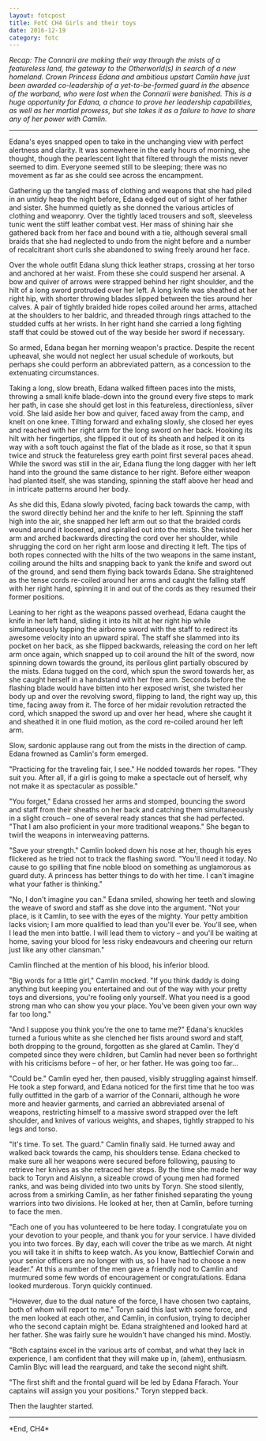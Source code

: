 ```yaml
---
layout: fotcpost
title: FotC CH4 Girls and their toys
date: 2016-12-19
category: fotc
---
```

*Recap: The Connarii are making their way through the mists of a featureless land, the gateway to the Otherworld(s) in search of a new homeland. Crown Princess Edana and ambitious upstart Camlin have just been awarded co-leadership of a yet-to-be-formed guard in the absence of the warband, who were lost when the Connarii were banished. This is a huge opportunity for Edana, a chance to prove her leadership capabilities, as well as her martial prowess, but she takes it as a failure to have to share any of her power with Camlin.*

<hr>

Edana's eyes snapped open to take in the unchanging view with perfect alertness and clarity. It was somewhere in the early hours of morning, she thought, though the pearlescent light that filtered through the mists never seemed to dim. Everyone seemed still to be sleeping; there was no movement as far as she could see across the encampment.


Gathering up the tangled mass of clothing and weapons that she had piled in an untidy heap the night before, Edana edged out of sight of her father and sister. She hummed quietly as she donned the various articles of clothing and weaponry. Over the tightly laced trousers and soft, sleeveless tunic went the stiff leather combat vest. Her mass of shining hair she gathered back from her face and bound with a tie, although several small braids that she had neglected to undo from the night before and a number of recalcitrant short curls she abandoned to swing freely around her face. 

Over the whole outfit Edana slung thick leather straps, crossing at her torso and anchored at her waist. From these she could suspend her arsenal. A bow and quiver of arrows were strapped behind her right shoulder, and the hilt of a long sword protruded over her left. A long knife was sheathed at her right hip, with shorter throwing blades slipped between the ties around her calves. A pair of tightly braided hide ropes coiled around her arms, attached at the shoulders to her baldric, and threaded through rings attached to the studded cuffs at her wrists. In her right hand she carried a long fighting staff that could be stowed out of the way beside her sword if necessary. 

So armed, Edana began her morning weapon's practice. Despite the recent upheaval, she would not neglect her usual schedule of workouts, but perhaps she could perform an abbreviated pattern, as a concession to the extenuating circumstances.

Taking a long, slow breath, Edana walked fifteen paces into the mists, throwing a small knife blade-down into the ground every five steps to mark her path, in case she should get lost in this featureless, directionless, silver void. She laid aside her bow and quiver, faced away from the camp, and knelt on one knee. Tilting forward and exhaling slowly, she closed her eyes and reached with her right arm for the long sword on her back. Hooking its hilt with her fingertips, she flipped it out of its sheath and helped it on its way with a soft touch against the flat of the blade as it rose, so that it spun twice and struck the featureless grey earth point first several paces ahead. While the sword was still in the air, Edana flung the long dagger with her left hand into the ground the same distance to her right. Before either weapon had planted itself, she was standing, spinning the staff above her head and in intricate patterns around her body. 

As she did this, Edana slowly pivoted, facing back towards the camp, with the sword directly behind her and the knife to her left. Spinning the staff high into the air, she snapped her left arm out so that the braided cords wound around it loosened, and spiralled out into the mists. She twisted her arm and arched backwards directing the cord over her shoulder, while shrugging the cord on her right arm loose and directing it left. The tips of both ropes connected with the hilts of the two weapons in the same instant, coiling around the hilts and snapping back to yank the knife and sword out of the ground, and send them flying back towards Edana. She straightened as the tense cords re-coiled around her arms and caught the falling staff with her right hand, spinning it in and out of the cords as they resumed their former positions. 

Leaning to her right as the weapons passed overhead, Edana caught the knife in her left hand, sliding it into its hilt at her right hip while simultaneously tapping the airborne sword with the staff to redirect its awesome velocity into an upward spiral. The staff she slammed into its pocket on her back, as she flipped backwards, releasing the cord on her left arm once again, which snapped up to coil around the hilt of the sword, now spinning down towards the ground, its perilous glint partially obscured by the mists. Edana tugged on the cord, which spun the sword towards her, as she caught herself in a handstand with her free arm. Seconds before the flashing blade would have bitten into her exposed wrist, she twisted her body up and over the revolving sword, flipping to land, the right way up, this time, facing away from it. The force of her midair revolution retracted the cord, which snapped the sword up and over her head, where she caught it and sheathed it in one fluid motion, as the cord re-coiled around her left arm. 

Slow, sardonic applause rang out from the mists in the direction of camp. Edana frowned as Camlin's form emerged. 

"Practicing for the traveling fair, I see." He nodded towards her ropes. "They suit you. After all, if a girl is going to make a spectacle out of herself, why not make it as spectacular as possible."

"You forget," Edana crossed her arms and stomped, bouncing the sword and staff from their sheaths on her back and catching them simultaneously in a slight crouch – one of several ready stances that she had perfected. "That I am also proficient in your more traditional weapons." She began to twirl the weapons in interweaving patterns.

"Save your strength." Camlin looked down his nose at her, though his eyes flickered as he tried not to track the flashing sword. "You'll need it today. No cause to go spilling that fine noble blood on something as unglamorous as guard duty. A princess has better things to do with her time. I can't imagine what your father is thinking."

"No, I don't imagine you can." Edana smiled, showing her teeth and slowing the weave of sword and staff as she dove into the argument. "Not your place, is it Camlin, to see with the eyes of the mighty. Your petty ambition lacks vision; I am more qualified to lead than you'll ever be. You'll see, when I lead the men into battle. I will lead them to victory – and you'll be waiting at home, saving your blood for less risky endeavours and cheering our return just like any other clansman."

Camlin flinched at the mention of his blood, his inferior blood.

"Big words for a little girl," Camlin mocked. "If you think daddy is doing anything but keeping you entertained and out of the way with your pretty toys and diversions, you're fooling only yourself. What you need is a good strong man who can show you your place. You've been given your own way far too long."

"And I suppose you think you're the one to tame me?" Edana's knuckles turned a furious white as she clenched her fists around sword and staff, both dropping to the ground, forgotten as she glared at Camlin. They'd competed since they were children, but Camlin had never been so forthright with his criticisms before – of her, or her father. He was going too far... 

"Could be." Camlin eyed her, then paused, visibly struggling against himself. He took a step forward, and Edana noticed for the first time that he too was fully outfitted in the garb of a warrior of the Connarii, although he wore more and heavier garments, and carried an abbreviated arsenal of weapons, restricting himself to a massive sword strapped over the left shoulder, and knives of various weights, and shapes, tightly strapped to his legs and torso. 

"It's time. To set. The guard." Camlin finally said. He turned away and walked back towards the camp, his shoulders tense. Edana checked to make sure all her weapons were secured before following, pausing to retrieve her knives as she retraced her steps. By the time she made her way back to Toryn and Aislynn, a sizeable crowd of young men had formed ranks, and was being divided into two units by Toryn. She stood silently, across from a smirking Camlin, as her father finished separating the young warriors into two divisions. He looked at her, then at Camlin, before turning to face the men. 

"Each one of you has volunteered to be here today. I congratulate you on your devotion to your people, and thank you for your service. I have divided you into two forces. By day, each will cover the tribe as we march. At night you will take it in shifts to keep watch. As you know, Battlechief Corwin and your senior officers are no longer with us, so I have had to choose a new leader." At this a number of the men gave a friendly nod to Camlin and murmured some few words of encouragement or congratulations. Edana looked murderous. Toryn quickly continued. 

"However, due to the dual nature of the force, I have chosen two captains, both of whom will report to me." Toryn said this last with some force, and the men looked at each other, and Camlin, in confusion, trying to decipher who the second captain might be. Edana straightened and looked hard at her father. She was fairly sure he wouldn't have changed his mind. Mostly. 

"Both captains excel in the various arts of combat, and what they lack in experience, I am confident that they will make up in, (ahem), enthusiasm. Camlin Blyc will lead the rearguard, and take the second night shift. 

"The first shift and the frontal guard will be led by Edana Ffarach. Your captains will assign you your positions." Toryn stepped back. 

Then the laughter started. 


<hr>
*End, CH4* 
